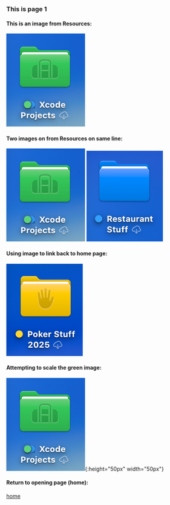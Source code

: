 ### This is page 1

#### This is an image from Resources:
![green_folder](../Resources/green_folder.png)
#### Two images on from Resources on same line:
![green _folder](../Resources/green_folder.png) ![blue_folder](../Resources/blue_folder.png)
#### Using image to link back to home page:
<!-- 
Note in the following, if I use index.md, the browser displays
the markdown file as plain text. If I use index.html, the browser
renders the page correctly. Use this technique to create a
clickable image link back to the home page.
-->
[![yellow_folder](../yellow_folder.png)](../index.html)
#### Attempting to scale the green image:
![green_folder](../Resources/green_folder.png){:height="50px" width="50px"}
#### Return to opening page (home):
[home](../index.)